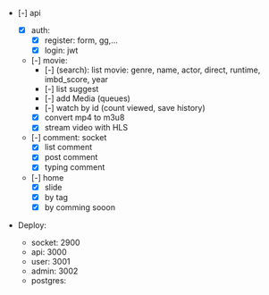 - [-] api

  - [x] auth:
    - [x] register: form, gg,...
    - [x] login: jwt
  - [-] movie:
    - [-] (search): list movie: genre, name, actor, direct, runtime, imbd_score, year
    - [-] list suggest
    - [-] add Media (queues)
    - [-] watch by id (count viewed, save history)
    - [x] convert mp4 to m3u8
    - [x] stream video with HLS
  - [-] comment: socket
    - [x] list comment
    - [x] post comment
    - [x] typing comment
  - [-] home
    - [x] slide
    - [x] by tag
    - [x] by comming sooon

- Deploy:
  - socket: 2900
  - api: 3000
  - user: 3001
  - admin: 3002
  - postgres:
